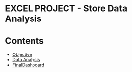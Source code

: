 <h1>EXCEL PROJECT - Store Data Analysis</h1>

<h1>Contents</h1>
<ul>
  <li><a href="#Objective">Objective</a></li>
  <li><a href="#DataAnalysis">Data Analysis</a></li>
  <li><a href="#FinalDashboard">FinalDashboard</a></li>
</ul>
